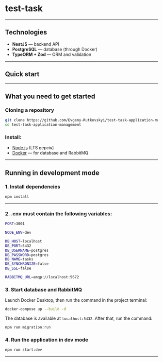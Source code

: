 # test-task

---

## Technologies

- **NestJS** — backend API
- **PostgreSQL** — database (through Docker)
- **TypeORM + Zod** — ORM and validation

---

## Quick start

---

## What you need to get started

### Cloning a repository

```bash
git clone https://github.com/Evgeny-Rutkovskyi/test-task-application-management.git
cd test-task-application-management
```

### Install:

- [Node.js](https://nodejs.org/) (LTS версія)
- [Docker](https://www.docker.com/products/docker-desktop/) — for database and RabbitMQ

---

## Running in development mode

### 1. Install dependencies

```bash
npm install
```

---

### 2. .env must contain the following variables:

```bash
PORT=3001

NODE_ENV=dev

DB_HOST=localhost
DB_PORT=5432
DB_USERNAME=postgres
DB_PASSWORD=postgres
DB_NAME=tasks
DB_SYNCHRONIZE=false
DB_SSL=false

RABBITMQ_URL=amqp://localhost:5672
```

### 3. Start database and RabbitMQ

Launch Docker Desktop, then run the command in the project terminal:

```bash
docker-compose up --build -d
```

The database is available at `localhost:5432`.
After that, run the command:

```bash
npm run migration:run
```

### 4. Run the application in dev mode

```bash
npm run start:dev
```

---
